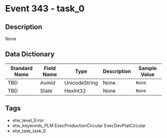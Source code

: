 # Event 343 - task_0

## Description
None

## Data Dictionary
|Standard Name|Field Name|Type|Description|Sample Value|
|---|---|---|---|---|
|TBD|Aumid|UnicodeString|None|`None`|
|TBD|State|HexInt32|None|`None`|

## Tags
* etw_level_Error
* etw_keywords_PLM ExecProductionCircular ExecDevPlatCircular
* etw_task_task_0